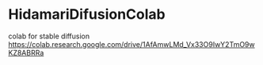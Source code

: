 # HidamariDifusionColab
colab for stable diffusion
https://colab.research.google.com/drive/1AfAmwLMd_Vx33O9IwY2TmO9wKZ8ABRRa

